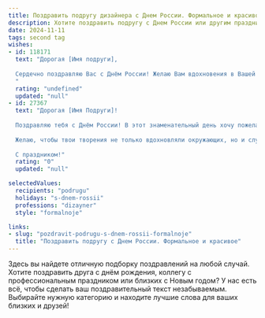 ```yaml
---
title: Поздравить подругу дизайнера с Днем России. Формальное и красивое
description: Хотите поздравить подругу с Днем России или другим праздником? Наш ИИ создаст незабываемое поздравление, а вы обязательно выделитесь среди других.  
date: 2024-11-11
tags: second tag
wishes:
- id: 118171
  text: "Дорогая [Имя подруги],
  
  Сердечно поздравляю Вас с Днём России! Желаю Вам вдохновения в Вашей творческой профессии дизайнера, новых ярких идей и успешной реализации всех задуманных проектов. Пусть этот праздник подарит Вам ощущение гордости за нашу страну и наполнит жизнь радостью и благополучием.
  "
  rating: "undefined"
  updated: "null"
- id: 27367
  text: "Дорогая [Имя Подруги]!
  
  Поздравляю тебя с Днём России! В этот знаменательный день хочу пожелать тебе творческого вдохновения и новых ярких идей в твоей профессиональной деятельности. Пусть каждый день приносит тебе радость от созидания и реализации креативных проектов.
  
  Желаю, чтобы твои творения не только вдохновляли окружающих, но и служили символом ты вносишь в развитие нашего замечательного Отечества.
  
  С праздником!"
  rating: "0"
  updated: "null"

selectedValues:
  recipients: "podrugu"
  holidays: "s-dnem-rossii"
  professions: "dizayner"
  style: "formalnoje"

links:
- slug: "pozdravit-podrugu-s-dnem-rossii-formalnoje"
  title: "Поздравить подругу с Днем России. Формальное и красивое"
---
```


Здесь вы найдете отличную подборку поздравлений на любой случай. 
Хотите поздравить друга с днём рождения, коллегу с профессиональным праздником или близких с Новым годом? У нас есть всё, чтобы сделать ваш поздравительный текст незабываемым. Выбирайте нужную категорию и находите лучшие слова для ваших близких и друзей!
